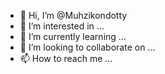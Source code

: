 - 👋 Hi, I’m @Muhzikondotty
- 👀 I’m interested in ...
- 🌱 I’m currently learning ...
- 💞️ I’m looking to collaborate on ...
- 📫 How to reach me ...

<!---
Muhzikondotty/Muhzikondotty is a ✨ special ✨ repository because its `README.md` (this file) appears on your GitHub profile.
You can click the Preview link to take a look at your changes.
--->
